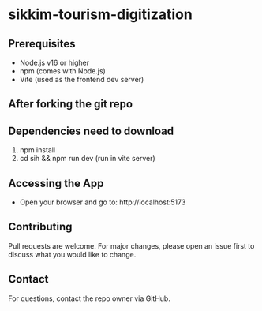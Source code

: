 # sikkim-tourism-digitization

## Prerequisites
- Node.js v16 or higher
- npm (comes with Node.js)
- Vite (used as the frontend dev server)

## After forking the git repo
## Dependencies need to download
1. npm install
2. cd sih && npm run dev (run in vite server)

## Accessing the App
- Open your browser and go to: http://localhost:5173

## Contributing
Pull requests are welcome. For major changes, please open an issue first to discuss what you would like to change.

## Contact
For questions, contact the repo owner via GitHub.